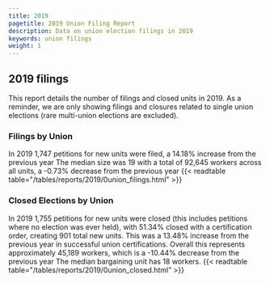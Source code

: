```yaml
---
title: 2019
pagetitle: 2019 Union Filing Report
description: Data on union election filings in 2019
keywords: union filings
weight: 1
---
```


## 2019 filings

This report details the number of filings and closed units in 2019. As a reminder, we are only showing filings and closures related to single union elections (rare multi-union elections are excluded).

### Filings by Union
In 2019 1,747 petitions for new units were filed, a 14.18% increase from the previous year The median size was 19 with a total of 92,645 workers across all units, a -0.73% decrease from the previous year
{{< readtable table="/tables/reports/2019/0union_filings.html" >}}

### Closed Elections by Union
In 2019 1,755 petitions for new units were closed (this includes petitions where no election was ever held), with 51.34% closed with a certification order, creating 901 total new units. This was a 13.48% increase from the previous year in successful union certifications. Overall this represents approximately 45,189 workers, which is a -10.44% decrease from the previous year The median bargaining unit has 18 workers.
{{< readtable table="/tables/reports/2019/0union_closed.html" >}}
